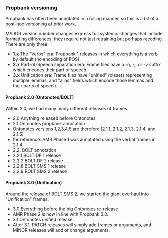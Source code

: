 ### Propbank versioning

Propbank has often been annotated in a rolling manner, so this is a bit of a post-hoc versioning of prior work.  

MAJOR version number changes express full systemic changes that include formatting differences; they require not just retraining but perhaps recoding. There are only three:
* **1.x** The "Verbs" era: Propbank 1 releases in which everything is a verb by default (no encoding of POS). 
* **2.x** Part-of-Speech separation era: Frame files have a -n, -j, or -v suffix which encodes their part of speech.
* **3.x** Unification era: Frame files have "unified" rolesets representing multiple lemmas, and "alias" fields which encode those lemmas and their parts of speech.

#### Propbank 2.0 (Ontonotes/BOLT)
Within 2.0, we had many many different releases of frames. 
* 2.0 Anything released before Ontonotes
* 2.1 Ontonotes propbank annotation
 * Ontonotes versions 1,2,3,4,5 are therefore (2.1.1, 2.1.2, 2.1.3, 2.1.4, and 2.1.5)
 * for reference: AMR Phase 1 was annotated using the verbal frames in 2.1.4. 
* 2.2. BOLT annotation
 * 2.2.1 BOLT DF 1 release
 * 2.2.2 BOLT DF 2 release
 ...
 * 2.2.8 BOLT SMS 1 release
 * 2.2.9 BOLT SMS 2 release

#### Propbank 3.0 (Unification)
Around the release of BOLT SMS 2, we started the giant overhaul into "Unification" frames. 
* 3.0 Everything before the big Ontonotes re-release
 * AMR Phase 2 is now in line with Propbank 3.0.
* 3.1 Ontonotes unified release.  
 * After 3.1, PATCH releases will simply add frames or arguments, and MINOR releases will add or change arguments. 
